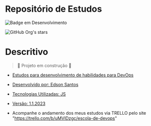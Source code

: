 # Repositório de Estudos

![Badge em Desenvolvimento](http://img.shields.io/static/v1?label=Status&message=EM%20DESENVOLVIMENTO&color=GREEN&style=for-the-badge)

![GitHub Org's stars](https://img.shields.io/github/stars/EdsonST?style=social)

# Descritivo

> :construction: Projeto em construção :construction:

* [Estudos para desenvolvimento de habilidades para DevOps](#descrição-do-projeto)
* [Desenvolvido por: Edson Santos](#pessoas-desenvolvedoras)
* [Tecnologias Utilizadas: JS](#tecnologias)
* [Versão: 1.1.2023](#licença)

* Acompanhe o andamento dos meus estudos via TRELLO pelo site "https://trello.com/b/uMVIDzgc/escola-de-devops"
